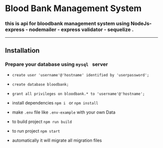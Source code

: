 # Blood Bank Management System

### this is api for bloodbank management system using NodeJs- express - nodemailer - express validator - sequelize .

---

## Installation

### <strong>Prepare your database using `mysql ` server</strong>

* `create user 'username'@'hostname' identified by 'userpassword';`

* `create database bloodbank;`

* `grant all privileges on bloodbank.* to 'username'@'hostname';`

- install dependencies `npm i ` or `npm install`

- make `.env` file like `.env-example` with your own Data

- to build project `npm run build`

- to run project `npm start`

- automatically it will migrate all migration files
